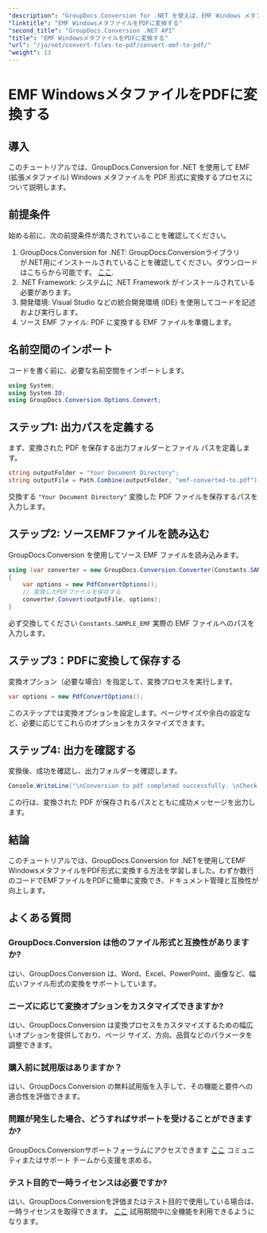```yaml
---
"description": "GroupDocs.Conversion for .NET を使えば、EMF Windows メタファイルを簡単に PDF に変換できます。変換オプションを簡単に統合、カスタマイズできます。"
"linktitle": "EMF WindowsメタファイルをPDFに変換する"
"second_title": "GroupDocs.Conversion .NET API"
"title": "EMF WindowsメタファイルをPDFに変換する"
"url": "/ja/net/convert-files-to-pdf/convert-emf-to-pdf/"
"weight": 13
---
```


# EMF WindowsメタファイルをPDFに変換する

## 導入
このチュートリアルでは、GroupDocs.Conversion for .NET を使用して EMF (拡張メタファイル) Windows メタファイルを PDF 形式に変換するプロセスについて説明します。
## 前提条件
始める前に、次の前提条件が満たされていることを確認してください。
1. GroupDocs.Conversion for .NET: GroupDocs.Conversionライブラリが.NET用にインストールされていることを確認してください。ダウンロードはこちらから可能です。 [ここ](https://releases。groupdocs.com/conversion/net/).
2. .NET Framework: システムに .NET Framework がインストールされている必要があります。
3. 開発環境: Visual Studio などの統合開発環境 (IDE) を使用してコードを記述および実行します。
4. ソース EMF ファイル: PDF に変換する EMF ファイルを準備します。

## 名前空間のインポート
コードを書く前に、必要な名前空間をインポートします。
```csharp
using System;
using System.IO;
using GroupDocs.Conversion.Options.Convert;
```
## ステップ1: 出力パスを定義する
まず、変換された PDF を保存する出力フォルダーとファイル パスを定義します。
```csharp
string outputFolder = "Your Document Directory";
string outputFile = Path.Combine(outputFolder, "emf-converted-to.pdf");
```
交換する `"Your Document Directory"` 変換した PDF ファイルを保存するパスを入力します。
## ステップ2: ソースEMFファイルを読み込む
GroupDocs.Conversion を使用してソース EMF ファイルを読み込みます。
```csharp
using (var converter = new GroupDocs.Conversion.Converter(Constants.SAMPLE_EMF))
{
    var options = new PdfConvertOptions();
    // 変換したPDFファイルを保存する
    converter.Convert(outputFile, options);
}
```
必ず交換してください `Constants.SAMPLE_EMF` 実際の EMF ファイルへのパスを入力します。
## ステップ3：PDFに変換して保存する
変換オプション（必要な場合）を指定して、変換プロセスを実行します。
```csharp
var options = new PdfConvertOptions();
```
このステップでは変換オプションを設定します。ページサイズや余白の設定など、必要に応じてこれらのオプションをカスタマイズできます。
## ステップ4: 出力を確認する
変換後、成功を確認し、出力フォルダーを確認します。
```csharp
Console.WriteLine("\nConversion to pdf completed successfully. \nCheck output in {0}", outputFolder);
```
この行は、変換された PDF が保存されるパスとともに成功メッセージを出力します。

## 結論
このチュートリアルでは、GroupDocs.Conversion for .NETを使用してEMF WindowsメタファイルをPDF形式に変換する方法を学習しました。わずか数行のコードでEMFファイルをPDFに簡単に変換でき、ドキュメント管理と互換性が向上します。
## よくある質問
### GroupDocs.Conversion は他のファイル形式と互換性がありますか?
はい、GroupDocs.Conversion は、Word、Excel、PowerPoint、画像など、幅広いファイル形式の変換をサポートしています。
### ニーズに応じて変換オプションをカスタマイズできますか?
はい、GroupDocs.Conversion は変換プロセスをカスタマイズするための幅広いオプションを提供しており、ページ サイズ、方向、品質などのパラメータを調整できます。
### 購入前に試用版はありますか？
はい、GroupDocs.Conversion の無料試用版を入手して、その機能と要件への適合性を評価できます。
### 問題が発生した場合、どうすればサポートを受けることができますか?
GroupDocs.Conversionサポートフォーラムにアクセスできます [ここ](https://forum.groupdocs.com/c/conversion/11) コミュニティまたはサポート チームから支援を求める。
### テスト目的で一時ライセンスは必要ですか?
はい、GroupDocs.Conversionを評価またはテスト目的で使用している場合は、一時ライセンスを取得できます。 [ここ](https://purchase.groupdocs.com/temporary-license/) 試用期間中に全機能を利用できるようになります。